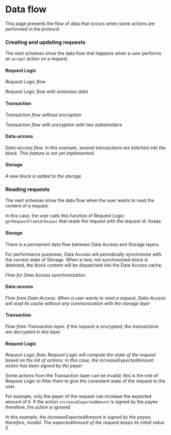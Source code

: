 # Data flow

This page presents the flow of data that occurs when some actions are performed in the protocol.

### Creating and updating requests

The next schemas show the data flow that happens when a user performs an `accept` action on a request.

#### Request Logic

&#x20;_Request Logic flow_

&#x20;_Request Logic flow with extension data_

#### Transaction

&#x20;_Transaction flow without encryption_

&#x20;_Transaction flow with encryption with two stakeholders_

#### Data-access

&#x20;_Data-access flow. In this example, several transactions are batched into the block. This feature is not yet implemented._

#### Storage

&#x20;_A new block is added to the storage_

### Reading requests

The next schemas show the data flow when the user wants to read the content of a request.

In this case, the user calls this function of Request Logic: `getRequestFromId(0xaaa)` that reads the request with the request id: 0xaaa

#### Storage

There is a permanent data flow between Data Access and Storage layers.

For performance purposes, Data Access will periodically synchronize with the current state of Storage. When a new, not synchronized block is detected, the block content will be dispatched into the Data Access cache.

&#x20;_Flow for Data Access synchronization_

#### Data-access

&#x20;_Flow from Data-Access. When a user wants to read a request, Data-Access will read its cache without any communication with the storage layer_

#### Transaction

&#x20;_Flow from Transaction layer. If the request is encrypted, the transactions are decrypted in this layer_

#### Request Logic

&#x20;_Request Logic flow. Request Logic will compute the state of the request based on the list of actions. In this case, the increaseExpectedAmount action has been signed by the payer_

Some actions from the Transaction layer can be invalid; this is the role of Request Logic to filter them to give the consistent state of the request to the user.

For example, only the payer of the request can increase the expected amount of it. If the action `increaseExpectedAmount` is signed by the payee therefore, the action is ignored.

&#x20;_In this example, the increaseExpectedAmount is signed by the payee; therefore, invalid. The expectedAmount of the request keeps its initial value: 5_
